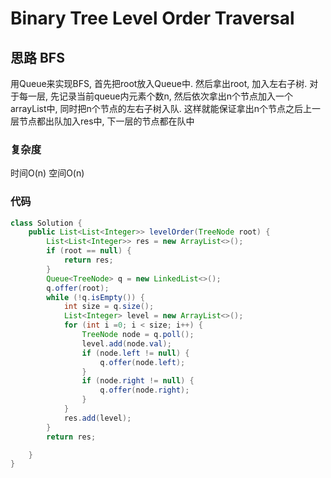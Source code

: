 #  Binary Tree Level Order Traversal
## 思路 BFS
用Queue来实现BFS, 首先把root放入Queue中. 然后拿出root, 加入左右子树.
对于每一层, 先记录当前queue内元素个数n, 然后依次拿出n个节点加入一个arrayList中, 同时把n个节点的左右子树入队.
这样就能保证拿出n个节点之后上一层节点都出队加入res中, 下一层的节点都在队中
### 复杂度
时间O(n) 空间O(n)

### 代码
```java
class Solution {
    public List<List<Integer>> levelOrder(TreeNode root) {
        List<List<Integer>> res = new ArrayList<>();
        if (root == null) {
            return res;
        }
        Queue<TreeNode> q = new LinkedList<>();
        q.offer(root);
        while (!q.isEmpty()) {
            int size = q.size();
            List<Integer> level = new ArrayList<>();
            for (int i =0; i < size; i++) {
                TreeNode node = q.poll();
                level.add(node.val);
                if (node.left != null) {
                    q.offer(node.left);
                }
                if (node.right != null) {
                    q.offer(node.right);
                }
            }
            res.add(level);
        }
        return res;

    }
}
```
